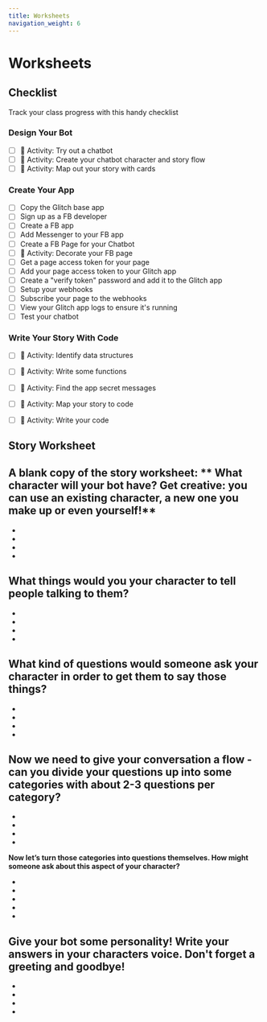 ```yaml
---
title: Worksheets
navigation_weight: 6
---
```


# Worksheets

## Checklist
Track your class progress with this handy checklist
### Design Your Bot
- [ ] :tada: Activity: Try out a chatbot
- [ ] :tada: Activity: Create your chatbot character and story flow
- [ ] :tada: Activity: Map out your story with cards

### Create Your App
- [ ] Copy the Glitch base app
- [ ] Sign up as a FB developer
- [ ] Create a FB app
- [ ] Add Messenger to your FB app
- [ ] Create a FB Page for your Chatbot
- [ ] :tada: Activity: Decorate your FB page
- [ ] Get a page access token for your page
- [ ] Add your page access token to your Glitch app
- [ ] Create a "verify token" password and add it to the Glitch app
- [ ] Setup your webhooks
- [ ] Subscribe your page to the webhooks
- [ ] View your Glitch app logs to ensure it's running
- [ ] Test your chatbot

### Write Your Story With Code
- [ ] :tada: Activity: Identify data structures
- [ ] :tada: Activity: Write some functions
- [ ] :tada: Activity: Find the app secret messages
- [ ] :tada: Activity: Map your story to code
- [ ] :tada: Activity: Write your code










## Story Worksheet
A blank copy of the story worksheet:
** What character will your bot have? Get creative: you can use an existing character, a new one you make up or even yourself!**
-
-
-
-
-

**What things would you your character to tell people talking to them?**
-
-
-
-
-


**What kind of questions would someone ask your character in order to get them to say those things?**
-
-
-
-
-


**Now we need to give your conversation a flow - can you divide your questions up into some categories with about 2-3 questions per category?**
-
-
-
-
-



**Now let’s turn those categories into questions themselves. How might someone ask about this aspect of your character?**

-
-
-
-
-


**Give your bot some personality! Write your answers in your characters voice. Don't forget a greeting and goodbye!**
-
-
-
-
-
